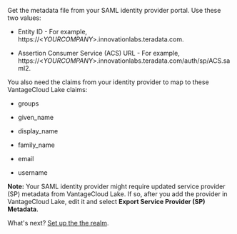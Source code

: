 
Get the metadata file from your SAML identity provider portal. Use these two values:

-   Entity ID - For example, https://<*YOURCOMPANY*>.innovationlabs.teradata.com.

-   Assertion Consumer Service (ACS) URL - For example, https://<*YOURCOMPANY*>.innovationlabs.teradata.com/auth/sp/ACS.saml2.


You also need the claims from your identity provider to map to these VantageCloud Lake claims:

-   groups

-   given_name

-   display_name

-   family_name

-   email

-   username


**Note:** Your SAML identity provider might require updated service provider (SP) metadata from VantageCloud Lake. If so, after you add the provider in VantageCloud Lake, edit it and select **Export Service Provider (SP) Metadata**.

What's next? [Set up the the realm](ruf1680184116601.md).

